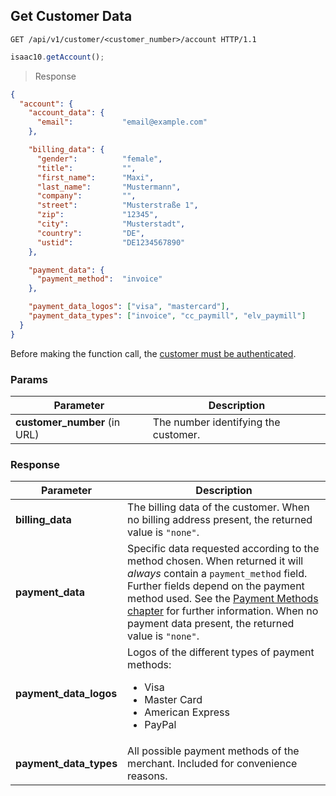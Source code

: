 ## Get Customer Data

```http
GET /api/v1/customer/<customer_number>/account HTTP/1.1
```

```javascript
isaac10.getAccount();
```

> Response

```json
{
  "account": {
    "account_data": {
      "email":           "email@example.com"
    },

    "billing_data": {
      "gender":          "female",
      "title":           "",
      "first_name":      "Maxi",
      "last_name":       "Mustermann",
      "company":         "",
      "street":          "Musterstraße 1",
      "zip":             "12345",
      "city":            "Musterstadt",
      "country":         "DE",
      "ustid":           "DE1234567890"
    },

    "payment_data": {
      "payment_method":  "invoice"
    },

    "payment_data_logos": ["visa", "mastercard"],
    "payment_data_types": ["invoice", "cc_paymill", "elv_paymill"]
  }
}
```

<aside class="success">
Before making the function call, the <a href="#customer-authentication">customer must be authenticated</a>.
</aside>

### Params

Parameter | Description
----------|------------
**customer_number** (in URL) | The number identifying the customer.

### Response

Parameter | Description
----------|------------
**billing_data** | The billing data of the customer. When no billing address present, the returned value is `"none"`.
**payment_data** | Specific data requested according to the method chosen. When returned it will _always_ contain a `payment_method` field. Further fields depend on the payment method used. See the [Payment Methods chapter](#payment-methods) for further information. When no payment data present, the returned value is `"none"`.
**payment_data_logos** | Logos of the different types of payment methods: <ul> <li>Visa</li> <li>Master Card</li> <li>American Express</li> <li>PayPal</li> </ul>
**payment_data_types** | All possible payment methods of the merchant. Included for convenience reasons.
